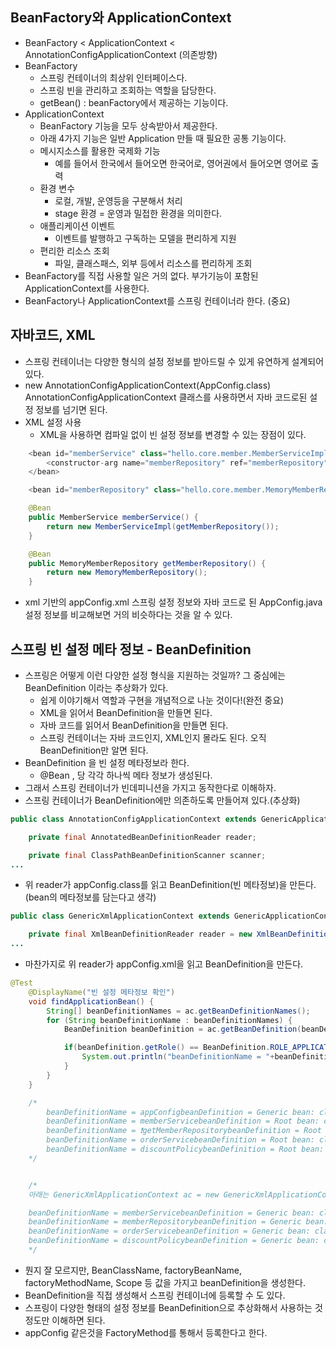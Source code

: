 ## BeanFactory와 ApplicationContext
- BeanFactory < ApplicationContext < AnnotationConfigApplicationContext (의존방향)
- BeanFactory
    - 스프링 컨테이너의 최상위 인터페이스다.
    - 스프링 빈을 관리하고 조회하는 역할을 담당한다.
    - getBean() : beanFactory에서 제공하는 기능이다. 
- ApplicationContext
    - BeanFactory 기능을 모두 상속받아서 제공한다.
    - 아래 4가지 기능은 일반 Application 만들 때 필요한 공통 기능이다. 
    - 메시지소스를 활용한 국제화 기능
        - 예를 들어서 한국에서 들어오면 한국어로, 영어권에서 들어오면 영어로 출력
    - 환경 변수
        - 로컬, 개발, 운영등을 구분해서 처리
        - stage 환경 = 운영과 밀접한 환경을 의미한다. 
    - 애플리케이션 이벤트
        - 이벤트를 발행하고 구독하는 모델을 편리하게 지원
    - 편리한 리소스 조회
        - 파일, 클래스패스, 외부 등에서 리소스를 편리하게 조회
- BeanFactory를 직접 사용할 일은 거의 없다. 부가기능이 포함된 ApplicationContext를 사용한다.
- BeanFactory나 ApplicationContext를 스프링 컨테이너라 한다. (중요)

## 자바코드, XML
- 스프링 컨테이너는 다양한 형식의 설정 정보를 받아드릴 수 있게 유연하게 설계되어 있다.
- new AnnotationConfigApplicationContext(AppConfig.class) AnnotationConfigApplicationContext 클래스를 사용하면서 자바 코드로된 설정 정보를 넘기면 된다.
- XML 설정 사용
    - XML을 사용하면 컴파일 없이 빈 설정 정보를 변경할 수 있는 장점이 있다. 

```java 
    <bean id="memberService" class="hello.core.member.MemberServiceImpl">
        <constructor-arg name="memberRepository" ref="memberRepository"/>
    </bean>

    <bean id="memberRepository" class="hello.core.member.MemoryMemberRepository"/>
```

```java
    @Bean
    public MemberService memberService() {
        return new MemberServiceImpl(getMemberRepository());
    }

    @Bean
    public MemoryMemberRepository getMemberRepository() {
        return new MemoryMemberRepository();
    }
```

- xml 기반의 appConfig.xml 스프링 설정 정보와 자바 코드로 된 AppConfig.java 설정 정보를 비교해보면 거의 비슷하다는 것을 알 수 있다.

## 스프링 빈 설정 메타 정보 - BeanDefinition
- 스프링은 어떻게 이런 다양한 설정 형식을 지원하는 것일까? 그 중심에는 BeanDefinition 이라는 추상화가 있다.
    - 쉽게 이야기해서 역할과 구현을 개념적으로 나눈 것이다!(완전 중요)
    - XML을 읽어서 BeanDefinition을 만들면 된다.
    - 자바 코드를 읽어서 BeanDefinition을 만들면 된다.
    - 스프링 컨테이너는 자바 코드인지, XML인지 몰라도 된다. 오직 BeanDefinition만 알면 된다.
- BeanDefinition 을 빈 설정 메타정보라 한다.
    - @Bean , <bean> 당 각각 하나씩 메타 정보가 생성된다.
- 그래서 스프링 컨테이너가 빈데피니션을 가지고 동작한다로 이해하자.
- 스프링 컨테이너가 BeanDefinition에만 의존하도록 만들어져 있다.(추상화)


```java
public class AnnotationConfigApplicationContext extends GenericApplicationContext implements AnnotationConfigRegistry {

	private final AnnotatedBeanDefinitionReader reader;

	private final ClassPathBeanDefinitionScanner scanner;
...
```

- 위 reader가 appConfig.class를 읽고 BeanDefinition(빈 메타정보)을 만든다. (bean의 메타정보를 담는다고 생각)


```java
public class GenericXmlApplicationContext extends GenericApplicationContext {

	private final XmlBeanDefinitionReader reader = new XmlBeanDefinitionReader(this);
...
```
- 마찬가지로 위 reader가 appConfig.xml을 읽고 BeanDefinition을 만든다.

```java
@Test
    @DisplayName("빈 설정 메타정보 확인")
    void findApplicationBean() {
        String[] beanDefinitionNames = ac.getBeanDefinitionNames();
        for (String beanDefinitionName : beanDefinitionNames) {
            BeanDefinition beanDefinition = ac.getBeanDefinition(beanDefinitionName);

            if(beanDefinition.getRole() == BeanDefinition.ROLE_APPLICATION){
                System.out.println("beanDefinitionName = "+beanDefinitionName + "beanDefinition = "+beanDefinition);
            }
        }
    }

    /*
        beanDefinitionName = appConfigbeanDefinition = Generic bean: class [hello.core.AppConfig$$EnhancerBySpringCGLIB$$2fd30374]; scope=singleton; abstract=false; lazyInit=null; autowireMode=0; dependencyCheck=0; autowireCandidate=true; primary=false; factoryBeanName=null; factoryMethodName=null; initMethodName=null; destroyMethodName=null
        beanDefinitionName = memberServicebeanDefinition = Root bean: class [null]; scope=; abstract=false; lazyInit=null; autowireMode=3; dependencyCheck=0; autowireCandidate=true; primary=false; factoryBeanName=appConfig; factoryMethodName=memberService; initMethodName=null; destroyMethodName=(inferred); defined in hello.core.AppConfig
        beanDefinitionName = ❗️getMemberRepositorybeanDefinition = Root bean: class [null]; scope=; abstract=false; lazyInit=null; autowireMode=3; dependencyCheck=0; autowireCandidate=true; primary=false; factoryBeanName=appConfig; factoryMethodName=getMemberRepository; initMethodName=null; destroyMethodName=(inferred); defined in hello.core.AppConfig
        beanDefinitionName = orderServicebeanDefinition = Root bean: class [null]; scope=; abstract=false; lazyInit=null; autowireMode=3; dependencyCheck=0; autowireCandidate=true; primary=false; factoryBeanName=appConfig; factoryMethodName=orderService; initMethodName=null; destroyMethodName=(inferred); defined in hello.core.AppConfig
        beanDefinitionName = discountPolicybeanDefinition = Root bean: class [null]; scope=; abstract=false; lazyInit=null; autowireMode=3; dependencyCheck=0; autowireCandidate=true; primary=false; factoryBeanName=appConfig; factoryMethodName=discountPolicy; initMethodName=null; destroyMethodName=(inferred); defined in hello.core.AppConfig
    */


    /*
    아래는 GenericXmlApplicationContext ac = new GenericXmlApplicationContext("appConfig.xml");로 돌렸을 떄 

    beanDefinitionName = memberServicebeanDefinition = Generic bean: class [hello.core.member.MemberServiceImpl]; scope=; abstract=false; lazyInit=false; autowireMode=0; dependencyCheck=0; autowireCandidate=true; primary=false; factoryBeanName=null; factoryMethodName=null; initMethodName=null; destroyMethodName=null; defined in class path resource [appConfig.xml]
    beanDefinitionName = memberRepositorybeanDefinition = Generic bean: ❗️class [hello.core.member.MemoryMemberRepository]; scope=; abstract=false; lazyInit=false; autowireMode=0; dependencyCheck=0; autowireCandidate=true; primary=false; factoryBeanName=null; factoryMethodName=null; initMethodName=null; destroyMethodName=null; defined in class path resource [appConfig.xml]
    beanDefinitionName = orderServicebeanDefinition = Generic bean: class [hello.core.order.OrderServiceImpl]; scope=; abstract=false; lazyInit=false; autowireMode=0; dependencyCheck=0; autowireCandidate=true; primary=false; factoryBeanName=null; factoryMethodName=null; initMethodName=null; destroyMethodName=null; defined in class path resource [appConfig.xml]
    beanDefinitionName = discountPolicybeanDefinition = Generic bean: class [hello.core.discount.RateDiscountPolicy]; scope=; abstract=false; lazyInit=false; autowireMode=0; dependencyCheck=0; autowireCandidate=true; primary=false; factoryBeanName=null; factoryMethodName=null; initMethodName=null; destroyMethodName=null; defined in class path resource [appConfig.xml]
    */
```

- 뭔지 잘 모르지만, BeanClassName, factoryBeanName, factoryMethodName, Scope 등 값을 가지고 beanDefinition을 생성한다. 
- BeanDefinition을 직접 생성해서 스프링 컨테이너에 등록할 수 도 있다. 
- 스프링이 다양한 형태의 설정 정보를 BeanDefinition으로 추상화해서 사용하는 것 정도만 이해하면 된다.
- appConfig 같은것을 FactoryMethod를 통해서 등록한다고 한다.  